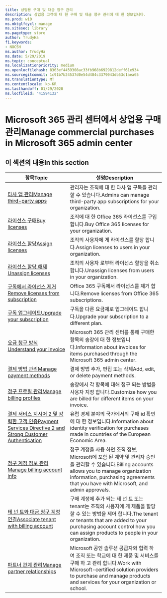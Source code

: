 ```yaml
---
title: 상업용 구매 및 대금 청구 관리
description: 상업용 고객에 대 한 구매 및 대금 청구 관리에 대 한 정보입니다.
ms.prod: w10
ms.mktglfcycl: manage
ms.sitesec: library
ms.pagetype: store
author: TrudyHa
f1.keywords:
- NOCSH
ms.author: TrudyHa
ms.date: 5/29/2019
ms.topic: conceptual
ms.localizationpriority: medium
ms.openlocfilehash: 8363ef4459308ac33fb968b6929812deff61e934
ms.sourcegitcommit: 1c91b7b24537d0e54d484c3379043db53c1aea65
ms.translationtype: MT
ms.contentlocale: ko-KR
ms.lasthandoff: 01/29/2020
ms.locfileid: "41594132"
---
```

# <a name="manage-commercial-purchases-in-microsoft-365-admin-center"></a><span data-ttu-id="b91bc-103">Microsoft 365 관리 센터에서 상업용 구매 관리</span><span class="sxs-lookup"><span data-stu-id="b91bc-103">Manage commercial purchases in Microsoft 365 admin center</span></span>

## <a name="in-this-section"></a><span data-ttu-id="b91bc-104">이 섹션의 내용</span><span class="sxs-lookup"><span data-stu-id="b91bc-104">In this section</span></span>

| <span data-ttu-id="b91bc-105">항목</span><span class="sxs-lookup"><span data-stu-id="b91bc-105">Topic</span></span> | <span data-ttu-id="b91bc-106">설명</span><span class="sxs-lookup"><span data-stu-id="b91bc-106">Description</span></span> |
| ----- | ----------- |
| [<span data-ttu-id="b91bc-107">타사 앱 관리</span><span class="sxs-lookup"><span data-stu-id="b91bc-107">Manage third-party apps</span></span>](manage-saas-apps.md) | <span data-ttu-id="b91bc-108">관리자는 조직에 대 한 타사 앱 구독을 관리할 수 있습니다.</span><span class="sxs-lookup"><span data-stu-id="b91bc-108">Admins can manage third-party app subscriptions for your organization.</span></span> |
| [<span data-ttu-id="b91bc-109">라이선스 구매</span><span class="sxs-lookup"><span data-stu-id="b91bc-109">Buy licenses</span></span>](https://docs.microsoft.com/office365/admin/subscriptions-and-billing/buy-licenses?view=o365-worldwide) | <span data-ttu-id="b91bc-110">조직에 대 한 Office 365 라이선스를 구입 합니다.</span><span class="sxs-lookup"><span data-stu-id="b91bc-110">Buy Office 365 licenses for your organization.</span></span> |
| [<span data-ttu-id="b91bc-111">라이선스 할당</span><span class="sxs-lookup"><span data-stu-id="b91bc-111">Assign licenses</span></span>](https://docs.microsoft.com/office365/admin/manage/assign-licenses-to-users?view=o365-worldwide) | <span data-ttu-id="b91bc-112">조직의 사용자에 게 라이선스를 할당 합니다.</span><span class="sxs-lookup"><span data-stu-id="b91bc-112">Assign licenses to users in your organization.</span></span> |
| [<span data-ttu-id="b91bc-113">라이선스 할당 해제</span><span class="sxs-lookup"><span data-stu-id="b91bc-113">Unassign licenses</span></span>](https://docs.microsoft.com/office365/admin/manage/remove-licenses-from-users?view=o365-worldwide) | <span data-ttu-id="b91bc-114">조직의 사용자 로부터 라이선스 할당을 취소 합니다.</span><span class="sxs-lookup"><span data-stu-id="b91bc-114">Unassign licenses from users in your organization.</span></span> |
| [<span data-ttu-id="b91bc-115">구독에서 라이선스 제거</span><span class="sxs-lookup"><span data-stu-id="b91bc-115">Remove licenses from subscription</span></span>](https://docs.microsoft.com/office365/admin/subscriptions-and-billing/remove-licenses-from-subscription?view=o365-worldwide) | <span data-ttu-id="b91bc-116">Office 365 구독에서 라이선스를 제거 합니다.</span><span class="sxs-lookup"><span data-stu-id="b91bc-116">Remove licenses from Office 365 subscriptions.</span></span> |
| [<span data-ttu-id="b91bc-117">구독 업그레이드</span><span class="sxs-lookup"><span data-stu-id="b91bc-117">Upgrade your subscription</span></span>](https://docs.microsoft.com/office365/admin/subscriptions-and-billing/upgrade-to-different-plan) | <span data-ttu-id="b91bc-118">구독을 다른 요금제로 업그레이드 합니다.</span><span class="sxs-lookup"><span data-stu-id="b91bc-118">Upgrade your subscription to a different plan.</span></span> |
| [<span data-ttu-id="b91bc-119">요금 청구 방식</span><span class="sxs-lookup"><span data-stu-id="b91bc-119">Understand your invoice</span></span>](/microsoft-365/commerce/billing-and-payments/understand-your-invoice) | <span data-ttu-id="b91bc-120">Microsoft 365 관리 센터를 통해 구매한 항목의 송장에 대 한 정보입니다.</span><span class="sxs-lookup"><span data-stu-id="b91bc-120">Information about invoices for items purchased through the Microsoft 365 admin center.</span></span> |
| [<span data-ttu-id="b91bc-121">결제 방법 관리</span><span class="sxs-lookup"><span data-stu-id="b91bc-121">Manage payment methods</span></span>](https://docs.microsoft.com/office365/Admin/subscriptions-and-billing/add-update-or-remove-credit-card-or-bank-account) | <span data-ttu-id="b91bc-122">결제 방법 추가, 편집 또는 삭제</span><span class="sxs-lookup"><span data-stu-id="b91bc-122">Add, edit, or delete payment methods.</span></span> |
| [<span data-ttu-id="b91bc-123">청구 프로필 관리</span><span class="sxs-lookup"><span data-stu-id="b91bc-123">Manage billing profiles</span></span>](/microsoft-365/commerce/billing-and-payments/manage-billing-profiles) | <span data-ttu-id="b91bc-124">송장에서 각 항목에 대해 청구 되는 방법을 사용자 지정 합니다.</span><span class="sxs-lookup"><span data-stu-id="b91bc-124">Customize how you are billed for different items on your invoice.</span></span> |
| [<span data-ttu-id="b91bc-125">결제 서비스 지시어 2 및 강력한 고객 인증</span><span class="sxs-lookup"><span data-stu-id="b91bc-125">Payment Services Directive 2 and Strong Customer Authentication</span></span>](/microsoft-365/commerce/billing-and-payments/psd2) | <span data-ttu-id="b91bc-126">유럽 경제 분야의 국가에서의 구매 id 확인에 대 한 정보입니다.</span><span class="sxs-lookup"><span data-stu-id="b91bc-126">Information about identity verification for purchases made in countries of the European Economic Area.</span></span> |
| [<span data-ttu-id="b91bc-127">청구 계정 정보 관리</span><span class="sxs-lookup"><span data-stu-id="b91bc-127">Manage billing account info</span></span>](https://docs.microsoft.com/microsoft-store/update-microsoft-store-for-business-account-settings) | <span data-ttu-id="b91bc-128">청구 계정을 사용 하면 조직 정보, Microsoft에 포함 된 계약 및 관리자 승인을 관리할 수 있습니다.</span><span class="sxs-lookup"><span data-stu-id="b91bc-128">Billing accounts allows you to manage organization information, purchasing agreements that you have with Microsoft, and admin approvals.</span></span> |
| [<span data-ttu-id="b91bc-129">테 넌 트와 대금 청구 계정 연결</span><span class="sxs-lookup"><span data-stu-id="b91bc-129">Associate tenant with billing account</span></span>](https://docs.microsoft.com/microsoft-store/manage-mpsa-software-microsoft-store-for-business) | <span data-ttu-id="b91bc-130">구매 계정에 추가 되는 테 넌 트 또는 tenant는 조직의 사용자에 게 제품을 할당할 수 있는 방법을 제어 합니다.</span><span class="sxs-lookup"><span data-stu-id="b91bc-130">The tenant or tenants that are added to your purchasing account control how you can assign products to people in your organization.</span></span> |
| [<span data-ttu-id="b91bc-131">파트너 관계 관리</span><span class="sxs-lookup"><span data-stu-id="b91bc-131">Manage partner relationships</span></span>](https://docs.microsoft.com/microsoft-store/work-with-partner-microsoft-store-business) | <span data-ttu-id="b91bc-132">Microsoft 공인 솔루션 공급자와 협력 하 여 조직 또는 학교에 대 한 제품 및 서비스를 구매 하 고 관리 합니다.</span><span class="sxs-lookup"><span data-stu-id="b91bc-132">Work with Microsoft-certified solution providers to purchase and manage products and services for your organization or school.</span></span> |